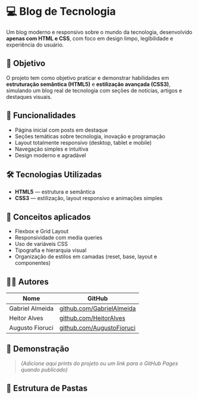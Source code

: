 # 💻 Blog de Tecnologia

Um blog moderno e responsivo sobre o mundo da tecnologia, desenvolvido **apenas com HTML e CSS**, com foco em design limpo, legibilidade e experiência do usuário.

## 🚀 Objetivo

O projeto tem como objetivo praticar e demonstrar habilidades em **estruturação semântica (HTML5)** e **estilização avançada (CSS3)**, simulando um blog real de tecnologia com seções de notícias, artigos e destaques visuais.

## 🧩 Funcionalidades

- Página inicial com posts em destaque  
- Seções temáticas sobre tecnologia, inovação e programação  
- Layout totalmente responsivo (desktop, tablet e mobile)  
- Navegação simples e intuitiva  
- Design moderno e agradável  

## 🛠️ Tecnologias Utilizadas

- **HTML5** — estrutura e semântica  
- **CSS3** — estilização, layout responsivo e animações simples  

## 🎨 Conceitos aplicados

- Flexbox e Grid Layout  
- Responsividade com media queries  
- Uso de variáveis CSS  
- Tipografia e hierarquia visual  
- Organização de estilos em camadas (reset, base, layout e componentes)

## 👨‍💻 Autores

| Nome | GitHub |
|------|---------|
| Gabriel Almeida | [github.com/GabrielAlmeida](https://github.com/GabrielAlmeida) |
| Heitor Alves | [github.com/HeitorAlves](https://github.com/HeitorAlves) |
| Augusto Fioruci | [github.com/AugustoFioruci](https://github.com/AugustoFioruci) |

## 📸 Demonstração

> *(Adicione aqui prints do projeto ou um link para o GitHub Pages quando publicado)*

## 📂 Estrutura de Pastas

